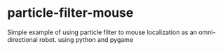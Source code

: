 # particle-filter-mouse
Simple example of using particle filter to mouse localization  as an omni-directional  robot. using python and pygame
